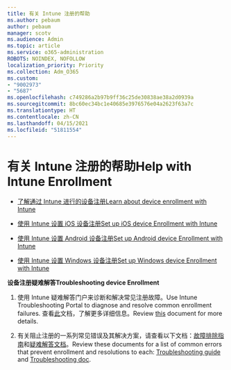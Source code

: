 ```yaml
---
title: 有关 Intune 注册的帮助
ms.author: pebaum
author: pebaum
manager: scotv
ms.audience: Admin
ms.topic: article
ms.service: o365-administration
ROBOTS: NOINDEX, NOFOLLOW
localization_priority: Priority
ms.collection: Adm_O365
ms.custom:
- "9002973"
- "5687"
ms.openlocfilehash: c749286a2b97b9ff36c25de30838ae38a2d0939a
ms.sourcegitcommit: 8bc60ec34bc1e40685e3976576e04a2623f63a7c
ms.translationtype: HT
ms.contentlocale: zh-CN
ms.lasthandoff: 04/15/2021
ms.locfileid: "51811554"
---
```

# <a name="help-with-intune-enrollment"></a><span data-ttu-id="c4e7a-102">有关 Intune 注册的帮助</span><span class="sxs-lookup"><span data-stu-id="c4e7a-102">Help with Intune Enrollment</span></span>


- [<span data-ttu-id="c4e7a-103">了解通过 Intune 进行的设备注册</span><span class="sxs-lookup"><span data-stu-id="c4e7a-103">Learn about device enrollment with Intune</span></span>](https://docs.microsoft.com/intune/device-enrollment)

- [<span data-ttu-id="c4e7a-104">使用 Intune 设置 iOS 设备注册</span><span class="sxs-lookup"><span data-stu-id="c4e7a-104">Set up iOS device Enrollment with Intune</span></span>](https://docs.microsoft.com/intune/ios-enroll)

- [<span data-ttu-id="c4e7a-105">使用 Intune 设置 Android 设备注册</span><span class="sxs-lookup"><span data-stu-id="c4e7a-105">Set up Android device Enrollment with Intune</span></span>](https://docs.microsoft.com/intune/android-enroll)

- [<span data-ttu-id="c4e7a-106">使用 Intune 设置 Windows 设备注册</span><span class="sxs-lookup"><span data-stu-id="c4e7a-106">Set up Windows device Enrollment with Intune</span></span>](https://docs.microsoft.com/intune/windows-enroll)

<span data-ttu-id="c4e7a-107">**设备注册疑难解答**</span><span class="sxs-lookup"><span data-stu-id="c4e7a-107">**Troubleshooting device Enrollment**</span></span>

1. <span data-ttu-id="c4e7a-108">使用 Intune 疑难解答门户来诊断和解决常见注册故障。</span><span class="sxs-lookup"><span data-stu-id="c4e7a-108">Use Intune Troubleshooting Portal to diagnose and resolve common enrollment failures.</span></span> <span data-ttu-id="c4e7a-109">查看[此](https://docs.microsoft.com/intune/help-desk-operators)文档，了解更多详细信息。</span><span class="sxs-lookup"><span data-stu-id="c4e7a-109">Review [this](https://docs.microsoft.com/intune/help-desk-operators) document for more details.</span></span>

2. <span data-ttu-id="c4e7a-110">有关阻止注册的一系列常见错误及其解决方案，请查看以下文档：[故障排除指南](https://support.microsoft.com/help/4469913/troubleshooting-windows-device-enrollment-problems-in-microsoft-intune)和[疑难解答文档](https://docs.microsoft.com/intune/troubleshoot-device-enrollment-in-intune)。</span><span class="sxs-lookup"><span data-stu-id="c4e7a-110">Review these documents for a list of common errors that prevent enrollment and resolutions to each: [Troubleshooting guide](https://support.microsoft.com/help/4469913/troubleshooting-windows-device-enrollment-problems-in-microsoft-intune) and [Troubleshooting doc](https://docs.microsoft.com/intune/troubleshoot-device-enrollment-in-intune).</span></span>
